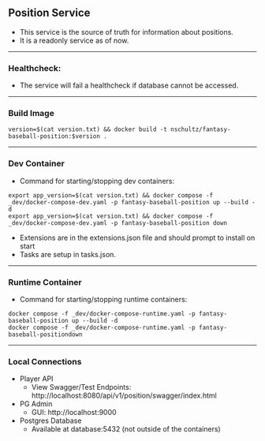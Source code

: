 ## Position Service

- This service is the source of truth for information about positions.
- It is a readonly service as of now.

---

### Healthcheck:

- The service will fail a healthcheck if database cannot be accessed.

---

### Build Image

```
version=$(cat version.txt) && docker build -t nschultz/fantasy-baseball-position:$version .
```

---

### Dev Container

- Command for starting/stopping dev containers:

```
export app_version=$(cat version.txt) && docker compose -f _dev/docker-compose-dev.yaml -p fantasy-baseball-position up --build -d
export app_version=$(cat version.txt) && docker compose -f _dev/docker-compose-dev.yaml -p fantasy-baseball-position down
```

- Extensions are in the extensions.json file and should prompt to install on start
- Tasks are setup in tasks.json.

---

### Runtime Container

- Command for starting/stopping runtime containers:

```
docker compose -f _dev/docker-compose-runtime.yaml -p fantasy-baseball-position up --build -d
docker compose -f _dev/docker-compose-runtime.yaml -p fantasy-baseball-positiondown
```

---

### Local Connections

- Player API
  - View Swagger/Test Endpoints: http://localhost:8080/api/v1/position/swagger/index.html
- PG Admin
  - GUI: http://localhost:9000
- Postgres Database
  - Available at database:5432 (not outside of the containers)
